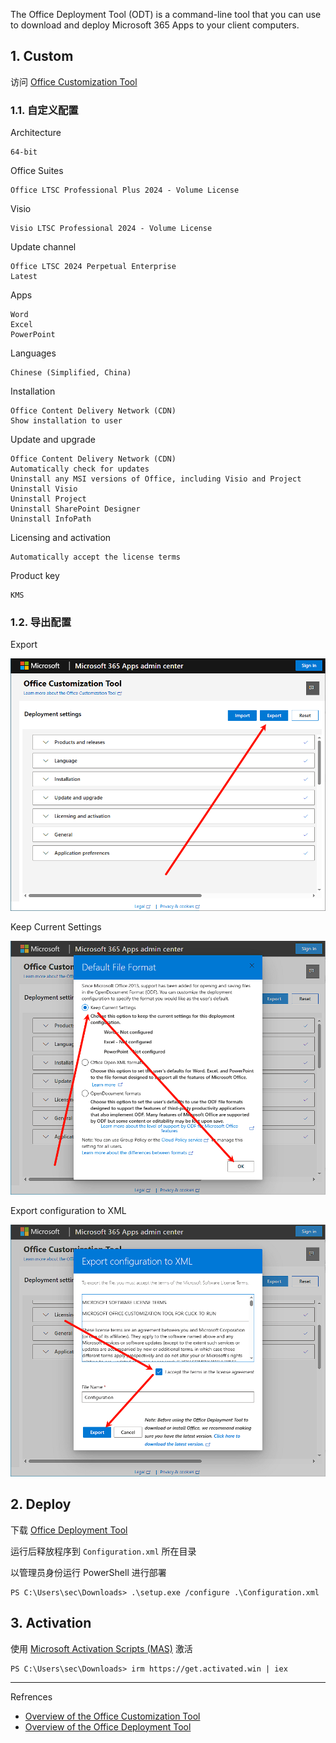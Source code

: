The Office Deployment Tool (ODT) is a command-line tool that you can use to download and deploy Microsoft 365 Apps to your client computers.

## 1. Custom

访问  [Office Customization Tool](https://config.office.com/deploymentsettings)

### 1.1. 自定义配置

Architecture

```
64-bit
```

Office Suites

```
Office LTSC Professional Plus 2024 - Volume License
```

Visio

```
Visio LTSC Professional 2024 - Volume License
```

Update channel

```
Office LTSC 2024 Perpetual Enterprise
Latest
```

Apps

```
Word
Excel
PowerPoint
```

Languages

```
Chinese (Simplified, China)
```

Installation

```
Office Content Delivery Network (CDN)
Show installation to user
```

Update and upgrade

```
Office Content Delivery Network (CDN)
Automatically check for updates
Uninstall any MSI versions of Office, including Visio and Project
Uninstall Visio
Uninstall Project
Uninstall SharePoint Designer
Uninstall InfoPath
```

Licensing and activation

```
Automatically accept the license terms
```

Product key

```
KMS
```

### 1.2. 导出配置

Export

![Export](./../../../../../../images/Office%20Deployment%20Tool/Export.png)

Keep Current Settings

![Keep Current Settings](./../../../../../../images/Office%20Deployment%20Tool/Keep%20Current%20Settings.png)

Export configuration to XML

![Export configuration to XML](./../../../../../../images/Office%20Deployment%20Tool/Export%20configuration%20to%20XML.png)

## 2. Deploy

下载 [Office Deployment Tool](https://go.microsoft.com/fwlink/p/?LinkID=626065)

运行后释放程序到 `Configuration.xml` 所在目录

以管理员身份运行 PowerShell 进行部署

```
PS C:\Users\sec\Downloads> .\setup.exe /configure .\Configuration.xml
```

## 3. Activation

使用 [Microsoft Activation Scripts (MAS)](https://massgrave.dev/) 激活

```
PS C:\Users\sec\Downloads> irm https://get.activated.win | iex
```

---

Refrences

- [Overview of the Office Customization Tool](https://learn.microsoft.com/en-us/microsoft-365-apps/admin-center/overview-office-customization-tool)
- [Overview of the Office Deployment Tool](https://learn.microsoft.com/en-us/microsoft-365-apps/deploy/overview-office-deployment-tool)